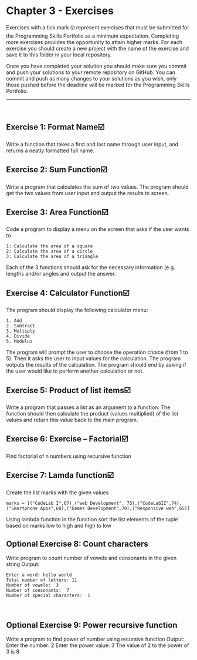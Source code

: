 # Chapter 3 - Exercises
Exercises with a tick mark ☑️ represent exercises that must be submitted for the Programming Skills Portfolio as a minimum expectation. Completing more exercises provides the opportunity to attain higher marks. For each exercise you should create a new project with the name of the exercise and save it to this folder in your local repository.

Once you have completed your solution you should make sure you commit and push your solutions to your remote repository on GitHub. You can commit and push as many changes to your solutions as you wish, only those pushed before the deadline will be marked for the Programming Skills Portfolio.

---
&nbsp;

## Exercise 1: Format Name☑️
Write a function that takes a first and last name through user input, and returns a neatly formatted full name. 
&nbsp;
&nbsp;
## Exercise 2: Sum Function☑️
Write a program that calculates the sum of two values. The program should get the two values from user input and output the results to screen.
&nbsp;
&nbsp;
## Exercise 3: Area Function☑️
Code a program to display a menu on the screen that asks if the user wants to
```
1: Calculate the area of a square
2: Calculate the area of a circle
3: Calculate the area of a triangle 
```
Each of the 3 functions should ask for the necessary information (e.g. lengths and/or angles and output the answer.
&nbsp;
&nbsp;
## Exercise 4: Calculator Function☑️
The program should display the following calculator menu:
```
1. Add
2. Subtract
3. Multiply
4. Divide
5. Modulus
```
The program will prompt the user to choose the operation choice (from 1 to 5). Then it asks the user to input values for the calculation. The program outputs the results of the calculation. The program should end by asking if the user would like to perform another calculation or not.
&nbsp;
&nbsp;
## Exercise 5: Product of list items☑️
Write a program that passes a list as an argument to a function. The function should then calculate the product (values multiplied) of the list values and return this value back to the main program.
&nbsp;
&nbsp;
## Exercise 6: Exercise – Factorial☑️
Find factorial of n numbers using recursive function
&nbsp;
&nbsp;
## Exercise 7: Lamda function☑️
Create the list marks with the given values

```marks = [("CodeLab I",67),("web Development", 75),("CodeLabII",74),("Smartphone Apps",68),("Games Development",70),("Responsive web",65)]```
 
Using lambda function in the function sort the list elements of the tuple based on marks low to high and high to low
&nbsp;
&nbsp;
## Optional Exercise 8: Count characters
Write program to count number of vowels and consonants in the given string
Output:
```
Enter a word: hello world
Total number of letters: 11
Number of vowels:  3
Number of consonants:  7
Number of special characters:  1
```
 
&nbsp;
&nbsp;
## Optional Exercise 9: Power recursive function
Write a program to find power of number using recursive function
Output: 
Enter the number: 2
Enter the power value: 3
The value of 2 to the power of 3 is 8

